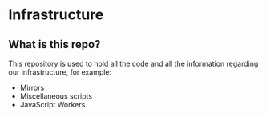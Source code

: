 # Infrastructure
## What is this repo?
This repository is used to hold all the code and all the information regarding our infrastructure, for example:
- Mirrors
- Miscellaneous scripts
- JavaScript Workers

